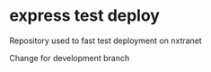 # express test deploy
Repository used to fast test deployment on nxtranet

Change for development branch
